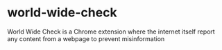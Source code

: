 # world-wide-check
World Wide Check is a Chrome extension where the internet itself report any content from a webpage to prevent misinformation
